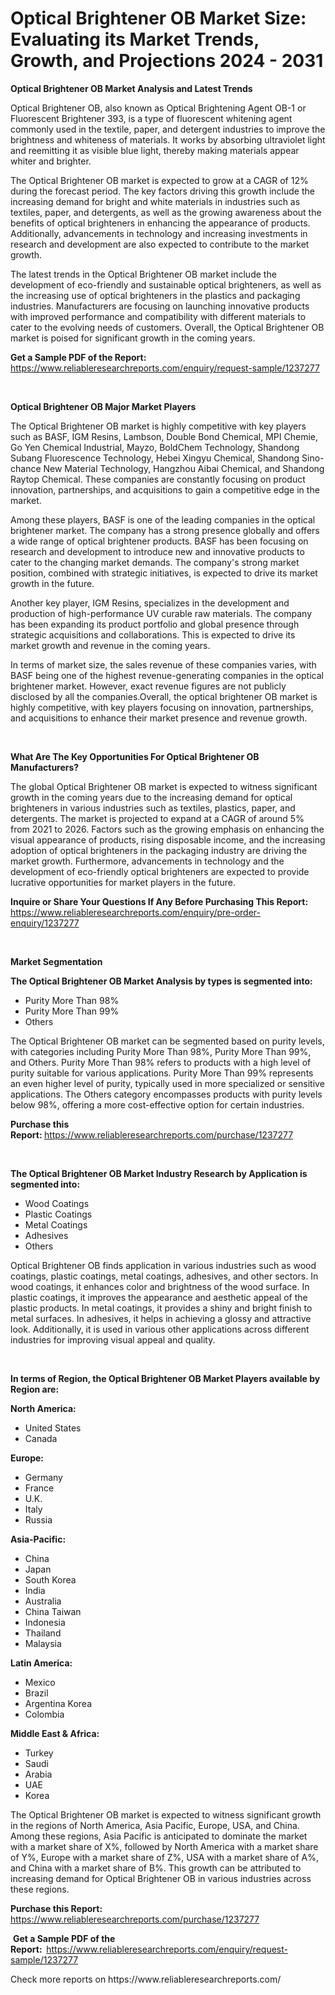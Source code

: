 <p><h1>Optical Brightener OB Market Size: Evaluating its Market Trends, Growth, and Projections 2024 - 2031</h1></p><p><strong>Optical Brightener OB Market Analysis and Latest Trends</strong></p>
<p><p>Optical Brightener OB, also known as Optical Brightening Agent OB-1 or Fluorescent Brightener 393, is a type of fluorescent whitening agent commonly used in the textile, paper, and detergent industries to improve the brightness and whiteness of materials. It works by absorbing ultraviolet light and reemitting it as visible blue light, thereby making materials appear whiter and brighter.</p><p>The Optical Brightener OB market is expected to grow at a CAGR of 12% during the forecast period. The key factors driving this growth include the increasing demand for bright and white materials in industries such as textiles, paper, and detergents, as well as the growing awareness about the benefits of optical brighteners in enhancing the appearance of products. Additionally, advancements in technology and increasing investments in research and development are also expected to contribute to the market growth.</p><p>The latest trends in the Optical Brightener OB market include the development of eco-friendly and sustainable optical brighteners, as well as the increasing use of optical brighteners in the plastics and packaging industries. Manufacturers are focusing on launching innovative products with improved performance and compatibility with different materials to cater to the evolving needs of customers. Overall, the Optical Brightener OB market is poised for significant growth in the coming years.</p></p>
<p><strong>Get a Sample PDF of the Report:&nbsp;</strong> <a href="https://www.reliableresearchreports.com/enquiry/request-sample/1237277">https://www.reliableresearchreports.com/enquiry/request-sample/1237277</a></p>
<p>&nbsp;</p>
<p><strong>Optical Brightener OB Major Market Players</strong></p>
<p><p>The Optical Brightener OB market is highly competitive with key players such as BASF, IGM Resins, Lambson, Double Bond Chemical, MPI Chemie, Go Yen Chemical Industrial, Mayzo, BoldChem Technology, Shandong Subang Fluorescence Technology, Hebei Xingyu Chemical, Shandong Sino-chance New Material Technology, Hangzhou Aibai Chemical, and Shandong Raytop Chemical. These companies are constantly focusing on product innovation, partnerships, and acquisitions to gain a competitive edge in the market.</p><p>Among these players, BASF is one of the leading companies in the optical brightener market. The company has a strong presence globally and offers a wide range of optical brightener products. BASF has been focusing on research and development to introduce new and innovative products to cater to the changing market demands. The company's strong market position, combined with strategic initiatives, is expected to drive its market growth in the future.</p><p>Another key player, IGM Resins, specializes in the development and production of high-performance UV curable raw materials. The company has been expanding its product portfolio and global presence through strategic acquisitions and collaborations. This is expected to drive its market growth and revenue in the coming years.</p><p>In terms of market size, the sales revenue of these companies varies, with BASF being one of the highest revenue-generating companies in the optical brightener market. However, exact revenue figures are not publicly disclosed by all the companies.Overall, the optical brightener OB market is highly competitive, with key players focusing on innovation, partnerships, and acquisitions to enhance their market presence and revenue growth.</p></p>
<p>&nbsp;</p>
<p><strong>What Are The Key Opportunities For Optical Brightener OB Manufacturers?</strong></p>
<p><p>The global Optical Brightener OB market is expected to witness significant growth in the coming years due to the increasing demand for optical brighteners in various industries such as textiles, plastics, paper, and detergents. The market is projected to expand at a CAGR of around 5% from 2021 to 2026. Factors such as the growing emphasis on enhancing the visual appearance of products, rising disposable income, and the increasing adoption of optical brighteners in the packaging industry are driving the market growth. Furthermore, advancements in technology and the development of eco-friendly optical brighteners are expected to provide lucrative opportunities for market players in the future.</p></p>
<p><strong>Inquire or Share Your Questions If Any Before Purchasing This Report:</strong> <a href="https://www.reliableresearchreports.com/enquiry/pre-order-enquiry/1237277">https://www.reliableresearchreports.com/enquiry/pre-order-enquiry/1237277</a></p>
<p>&nbsp;</p>
<p><strong>Market Segmentation</strong></p>
<p><strong>The Optical Brightener OB Market Analysis by types is segmented into:</strong></p>
<p><ul><li>Purity More Than 98%</li><li>Purity More Than 99%</li><li>Others</li></ul></p>
<p><p>The Optical Brightener OB market can be segmented based on purity levels, with categories including Purity More Than 98%, Purity More Than 99%, and Others. Purity More Than 98% refers to products with a high level of purity suitable for various applications. Purity More Than 99% represents an even higher level of purity, typically used in more specialized or sensitive applications. The Others category encompasses products with purity levels below 98%, offering a more cost-effective option for certain industries.</p></p>
<p><strong>Purchase this Report:&nbsp;</strong><a href="https://www.reliableresearchreports.com/purchase/1237277">https://www.reliableresearchreports.com/purchase/1237277</a></p>
<p>&nbsp;</p>
<p><strong>The Optical Brightener OB Market Industry Research by Application is segmented into:</strong></p>
<p><ul><li>Wood Coatings</li><li>Plastic Coatings</li><li>Metal Coatings</li><li>Adhesives</li><li>Others</li></ul></p>
<p><p>Optical Brightener OB finds application in various industries such as wood coatings, plastic coatings, metal coatings, adhesives, and other sectors. In wood coatings, it enhances color and brightness of the wood surface. In plastic coatings, it improves the appearance and aesthetic appeal of the plastic products. In metal coatings, it provides a shiny and bright finish to metal surfaces. In adhesives, it helps in achieving a glossy and attractive look. Additionally, it is used in various other applications across different industries for improving visual appeal and quality.</p></p>
<p>&nbsp;</p>
<p><strong>In terms of Region, the Optical Brightener OB Market Players available by Region are:</strong></p>
<p>
    <p> <strong> North America: </strong>
        <ul>
            <li>United States</li>
            <li>Canada</li>
        </ul>
        </p> 
    <p> <strong> Europe: </strong>
        <ul>
            <li>Germany</li>
            <li>France</li>
            <li>U.K.</li>
            <li>Italy</li>
            <li>Russia</li>
        </ul>
        </p> 
    <p> <strong> Asia-Pacific: </strong>
        <ul>
            <li>China</li>
            <li>Japan</li>
            <li>South Korea</li>
            <li>India</li>
            <li>Australia</li>
            <li>China Taiwan</li>
            <li>Indonesia</li>
            <li>Thailand</li>
            <li>Malaysia</li>
        </ul>
        </p> 
    <p> <strong> Latin America: </strong>
        <ul>
            <li>Mexico</li>
            <li>Brazil</li>
            <li>Argentina Korea</li>
            <li>Colombia</li>
        </ul>
        </p> 
    <p> <strong> Middle East & Africa: </strong>
        <ul>
            <li>Turkey</li>
            <li>Saudi</li>
            <li>Arabia</li>
            <li>UAE</li>
            <li>Korea</li>
        </ul>
    </p>
    </p>
<p><p>The Optical Brightener OB market is expected to witness significant growth in the regions of North America, Asia Pacific, Europe, USA, and China. Among these regions, Asia Pacific is anticipated to dominate the market with a market share of X%, followed by North America with a market share of Y%, Europe with a market share of Z%, USA with a market share of A%, and China with a market share of B%. This growth can be attributed to increasing demand for Optical Brightener OB in various industries across these regions.</p></p>
<p><strong>Purchase this Report: </strong><a href="https://www.reliableresearchreports.com/purchase/1237277">https://www.reliableresearchreports.com/purchase/1237277</a></p>
<p>&nbsp;<strong>Get a Sample PDF of the Report:&nbsp;&nbsp;</strong><a href="https://www.reliableresearchreports.com/enquiry/request-sample/1237277">https://www.reliableresearchreports.com/enquiry/request-sample/1237277</a></p>
<p><strong></strong></p>
<p>Check more reports on https://www.reliableresearchreports.com/</p>